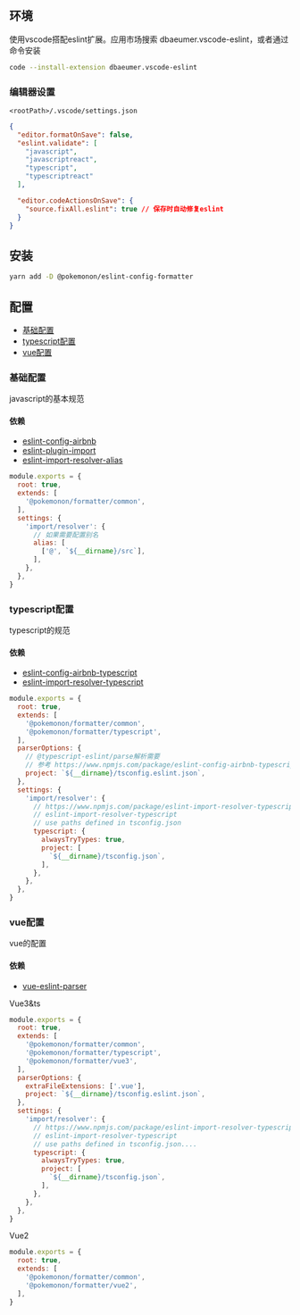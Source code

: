 ## 环境
使用vscode搭配eslint扩展。应用市场搜索 dbaeumer.vscode-eslint，或者通过命令安装
```sh
code --install-extension dbaeumer.vscode-eslint
```
### 编辑器设置
`<rootPath>/.vscode/settings.json`

```json
{
  "editor.formatOnSave": false,
  "eslint.validate": [
    "javascript",
    "javascriptreact",
    "typescript",
    "typescriptreact"
  ],

  "editor.codeActionsOnSave": {
    "source.fixAll.eslint": true // 保存时自动修复eslint
  }
}
```


## 安装
```sh
yarn add -D @pokemonon/eslint-config-formatter
```

## 配置

- [基础配置](#基础配置)
- [typescript配置](#typescript配置)
- [vue配置](#vue配置)

### 基础配置
javascript的基本规范
#### 依赖
- [eslint-config-airbnb](https://www.npmjs.com/package/eslint-config-airbnb)
- [eslint-plugin-import](https://www.npmjs.com/package/eslint-plugin-import)
- [eslint-import-resolver-alias](https://www.npmjs.com/package/eslint-import-resolver-alias)


```js
module.exports = {
  root: true,
  extends: [
    '@pokemonon/formatter/common',
  ],
  settings: {
    'import/resolver': {
      // 如果需要配置别名
      alias: [
        ['@', `${__dirname}/src`],
      ],
    },
  },
}

```

### typescript配置
typescript的规范
#### 依赖
- [eslint-config-airbnb-typescript](https://www.npmjs.com/package/eslint-config-airbnb-typescript)
- [eslint-import-resolver-typescript](https://www.npmjs.com/package/eslint-import-resolver-typescript)


```js
module.exports = {
  root: true,
  extends: [
    '@pokemonon/formatter/common',
    '@pokemonon/formatter/typescript',
  ],
  parserOptions: {
    // @typescript-eslint/parse解析需要
    // 参考 https://www.npmjs.com/package/eslint-config-airbnb-typescript
    project: `${__dirname}/tsconfig.eslint.json`,
  },
  settings: {
    'import/resolver': {
      // https://www.npmjs.com/package/eslint-import-resolver-typescript
      // eslint-import-resolver-typescript
      // use paths defined in tsconfig.json
      typescript: {
        alwaysTryTypes: true,
        project: [
          `${__dirname}/tsconfig.json`,
        ],
      },
    },
  },
}
```

### vue配置
vue的配置
#### 依赖
- [vue-eslint-parser](https://www.npmjs.com/package/vue-eslint-parser)

Vue3&ts
```js
module.exports = {
  root: true,
  extends: [
    '@pokemonon/formatter/common',
    '@pokemonon/formatter/typescript',
    '@pokemonon/formatter/vue3',
  ],
  parserOptions: {
    extraFileExtensions: ['.vue'],
    project: `${__dirname}/tsconfig.eslint.json`,
  },
  settings: {
    'import/resolver': {
      // https://www.npmjs.com/package/eslint-import-resolver-typescript
      // eslint-import-resolver-typescript
      // use paths defined in tsconfig.json....
      typescript: {
        alwaysTryTypes: true,
        project: [
          `${__dirname}/tsconfig.json`,
        ],
      },
    },
  },
}
```

Vue2
```js
module.exports = {
  root: true,
  extends: [
    '@pokemonon/formatter/common',
    '@pokemonon/formatter/vue2',
  ],
}
```